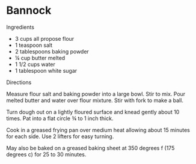 # Bannock

Ingredients

* 3 cups all propose flour 
* 1 teaspoon salt
* 2 tablespoons baking powder 
* ¼ cup butter melted
* 1 1/2 cups water 
* 1 tablespoon white sugar

Directions

Measure flour salt and baking powder into a large bowl. Stir to mix. Pour melted butter and water over flour mixture. Stir with fork to make a ball.

Turn dough out on a lightly floured surface and knead gently about 10 times. Pat into a flat circle ¾ to 1 inch thick.

Cook in a greased frying pan over medium heat allowing about 15 minutes for each side. Use 2 lifters for easy turning. 

May also be baked on a greased baking sheet at 350 degrees f (175 degrees c) for 25 to 30 minutes.
